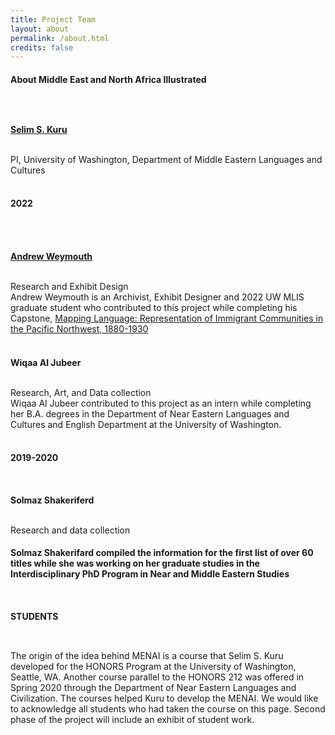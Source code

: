```yaml
---
title: Project Team
layout: about
permalink: /about.html
credits: false
---
```

<h1 style="font-size:100%;">About Middle East and North Africa Illustrated</h1> <br>
<br> 
<h3 style="font-size:100%;"> <a href="https://nelc.washington.edu/people/selim-sirri-kuru">Selim S. Kuru</a> </h3> <br>
PI, University of Washington, Department of Middle Eastern Languages and Cultures<br>
<br> 
<h3 style="font-size:100%;">2022</h1> <br>
<br> 
<h3 style="font-size:100%;"><a href="http://a-rains.squarespace.com/">Andrew Weymouth</a></h3><br>
Research and Exhibit Design<br>
Andrew Weymouth is an Archivist, Exhibit Designer and 2022 UW MLIS graduate student who contributed to this project while completing his Capstone, <a href="https://aweymo.github.io/mappinglanguage/">Mapping Language: Representation of Immigrant Communities in the Pacific Northwest, 1880-1930</a> <br>
<br> 
<h3 style="font-size:100%;">Wiqaa Al Jubeer</h3> <br> 
Research, Art, and Data collection<br>
Wiqaa Al Jubeer contributed to this project as an intern while completing her B.A. degrees in the Department of Near Eastern Languages and Cultures and English Department at the University of Washington.
<br> 
<br> 
<h3 style="font-size:100%;">2019-2020</h1>
<br>
<h3 style="font-size:100%;">Solmaz Shakeriferd </h3><br> 
Research and data collection<br>
<h3 style="font-size:100%;">Solmaz Shakerifard compiled the information for the first list of over 60 titles while she was working on her graduate studies in the Interdisciplinary PhD Program in Near and Middle Eastern Studies</h3> 
<br> 
<h2 style="font-size:100%;">STUDENTS </h2> <br>
<br> 
The origin of the idea behind MENAI is a course that Selim S. Kuru developed for the HONORS Program at the University of Washington, Seattle, WA. Another course parallel to the HONORS 212 was offered in Spring 2020 through the Department of Near Eastern Languages and Civilization. The courses helped Kuru to develop the MENAI. We would like to acknowledge all students who had taken the course on this page. Second phase of the project will include an exhibit of student work.
<p>

